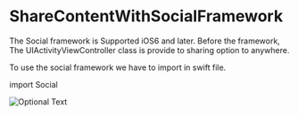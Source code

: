 # ShareContentWithSocialFramework

The Social framework is Supported iOS6 and later. Before the framework, The UIActivityViewController class is provide to sharing option to anywhere.

To use the social framework we have to import in swift file.

import Social


![Optional Text](../master/screen1.png)
